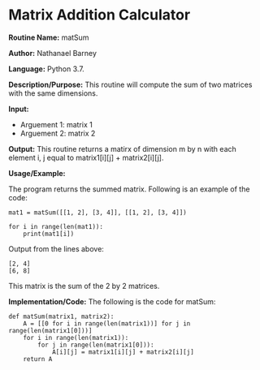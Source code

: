 # Matrix Addition Calculator

**Routine Name:**           matSum

**Author:** Nathanael Barney

**Language:** Python 3.7.

**Description/Purpose:** This routine will compute the sum of two matrices with the same dimensions.

**Input:** 
* Arguement 1: matrix 1
* Arguement 2: matrix 2

**Output:** This routine returns a matirx of dimension m by n with each element i, j equal to matrix1[i][j] + matrix2[i][j].

**Usage/Example:**

The program returns the summed matrix. Following is an example of the code:

```
mat1 = matSum([[1, 2], [3, 4]], [[1, 2], [3, 4]])

for i in range(len(mat1)):
    print(mat1[i])
```

Output from the lines above:

```
[2, 4]
[6, 8]
```

This matrix is the  sum of the 2 by 2 matrices.

**Implementation/Code:** The following is the code for matSum:

```
def matSum(matrix1, matrix2):
    A = [[0 for i in range(len(matrix1))] for j in range(len(matrix1[0]))]
    for i in range(len(matrix1)):
        for j in range(len(matrix1[0])):
            A[i][j] = matrix1[i][j] + matrix2[i][j]
    return A

```
